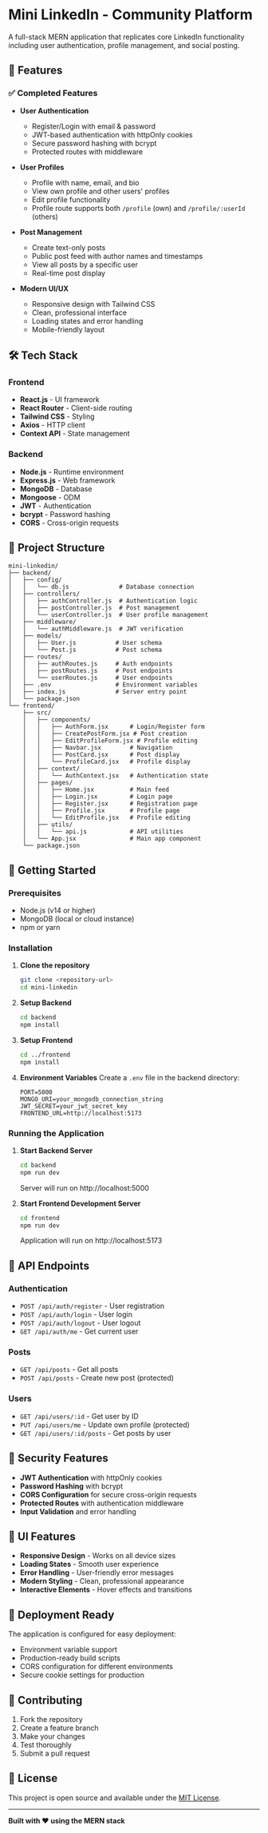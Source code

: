 # Mini LinkedIn - Community Platform

A full-stack MERN application that replicates core LinkedIn functionality including user authentication, profile management, and social posting.

## 🚀 Features

### ✅ Completed Features
- **User Authentication**
  - Register/Login with email & password
  - JWT-based authentication with httpOnly cookies
  - Secure password hashing with bcrypt
  - Protected routes with middleware

- **User Profiles**
  - Profile with name, email, and bio
  - View own profile and other users' profiles
  - Edit profile functionality
  - Profile route supports both `/profile` (own) and `/profile/:userId` (others)

- **Post Management**
  - Create text-only posts
  - Public post feed with author names and timestamps
  - View all posts by a specific user
  - Real-time post display

- **Modern UI/UX**
  - Responsive design with Tailwind CSS
  - Clean, professional interface
  - Loading states and error handling
  - Mobile-friendly layout

## 🛠 Tech Stack

### Frontend
- **React.js** - UI framework
- **React Router** - Client-side routing
- **Tailwind CSS** - Styling
- **Axios** - HTTP client
- **Context API** - State management

### Backend
- **Node.js** - Runtime environment
- **Express.js** - Web framework
- **MongoDB** - Database
- **Mongoose** - ODM
- **JWT** - Authentication
- **bcrypt** - Password hashing
- **CORS** - Cross-origin requests

## 📁 Project Structure

```
mini-linkedin/
├── backend/
│   ├── config/
│   │   └── db.js              # Database connection
│   ├── controllers/
│   │   ├── authController.js  # Authentication logic
│   │   ├── postController.js  # Post management
│   │   └── userController.js  # User profile management
│   ├── middleware/
│   │   └── authMiddleware.js  # JWT verification
│   ├── models/
│   │   ├── User.js           # User schema
│   │   └── Post.js           # Post schema
│   ├── routes/
│   │   ├── authRoutes.js     # Auth endpoints
│   │   ├── postRoutes.js     # Post endpoints
│   │   └── userRoutes.js     # User endpoints
│   ├── .env                  # Environment variables
│   ├── index.js              # Server entry point
│   └── package.json
└── frontend/
    ├── src/
    │   ├── components/
    │   │   ├── AuthForm.jsx      # Login/Register form
    │   │   ├── CreatePostForm.jsx # Post creation
    │   │   ├── EditProfileForm.jsx # Profile editing
    │   │   ├── Navbar.jsx        # Navigation
    │   │   ├── PostCard.jsx      # Post display
    │   │   └── ProfileCard.jsx   # Profile display
    │   ├── context/
    │   │   └── AuthContext.jsx   # Authentication state
    │   ├── pages/
    │   │   ├── Home.jsx          # Main feed
    │   │   ├── Login.jsx         # Login page
    │   │   ├── Register.jsx      # Registration page
    │   │   ├── Profile.jsx       # Profile page
    │   │   └── EditProfile.jsx   # Profile editing
    │   ├── utils/
    │   │   └── api.js            # API utilities
    │   └── App.jsx               # Main app component
    └── package.json
```

## 🚦 Getting Started

### Prerequisites
- Node.js (v14 or higher)
- MongoDB (local or cloud instance)
- npm or yarn

### Installation

1. **Clone the repository**
   ```bash
   git clone <repository-url>
   cd mini-linkedin
   ```

2. **Setup Backend**
   ```bash
   cd backend
   npm install
   ```

3. **Setup Frontend**
   ```bash
   cd ../frontend
   npm install
   ```

4. **Environment Variables**
   Create a `.env` file in the backend directory:
   ```env
   PORT=5000
   MONGO_URI=your_mongodb_connection_string
   JWT_SECRET=your_jwt_secret_key
   FRONTEND_URL=http://localhost:5173
   ```

### Running the Application

1. **Start Backend Server**
   ```bash
   cd backend
   npm run dev
   ```
   Server will run on http://localhost:5000

2. **Start Frontend Development Server**
   ```bash
   cd frontend
   npm run dev
   ```
   Application will run on http://localhost:5173

## 🔗 API Endpoints

### Authentication
- `POST /api/auth/register` - User registration
- `POST /api/auth/login` - User login
- `POST /api/auth/logout` - User logout
- `GET /api/auth/me` - Get current user

### Posts
- `GET /api/posts` - Get all posts
- `POST /api/posts` - Create new post (protected)

### Users
- `GET /api/users/:id` - Get user by ID
- `PUT /api/users/me` - Update own profile (protected)
- `GET /api/users/:id/posts` - Get posts by user

## 🔐 Security Features

- **JWT Authentication** with httpOnly cookies
- **Password Hashing** with bcrypt
- **CORS Configuration** for secure cross-origin requests
- **Protected Routes** with authentication middleware
- **Input Validation** and error handling

## 🎨 UI Features

- **Responsive Design** - Works on all device sizes
- **Loading States** - Smooth user experience
- **Error Handling** - User-friendly error messages
- **Modern Styling** - Clean, professional appearance
- **Interactive Elements** - Hover effects and transitions

## 🚀 Deployment Ready

The application is configured for easy deployment:
- Environment variable support
- Production-ready build scripts
- CORS configuration for different environments
- Secure cookie settings for production

## 🤝 Contributing

1. Fork the repository
2. Create a feature branch
3. Make your changes
4. Test thoroughly
5. Submit a pull request

## 📝 License

This project is open source and available under the [MIT License](LICENSE).

---

**Built with ❤️ using the MERN stack**
